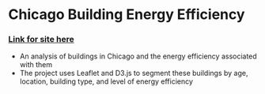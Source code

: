 # Chicago Building Energy Efficiency

### [Link for site here](https://mmpatterson.github.io/chicago-buildings/index.html)

* An analysis of buildings in Chicago and the energy efficiency associated with them
* The project uses Leaflet and D3.js to segment these buildings by age, location, building type, and level of energy efficiency 
